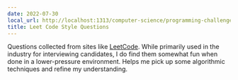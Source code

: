 ```yaml
---
date: 2022-07-30
local_url: http://localhost:1313/computer-science/programming-challenges/leet-code-and-others/
title: Leet Code Style Questions
---
```


Questions collected from sites like [LeetCode](https://leetcode.com/).
While primarily used in the industry for interviewing candidates, I do
find them somewhat fun when done in a lower-pressure environment. Helps
me pick up some algorithmic techniques and refine my understanding.
